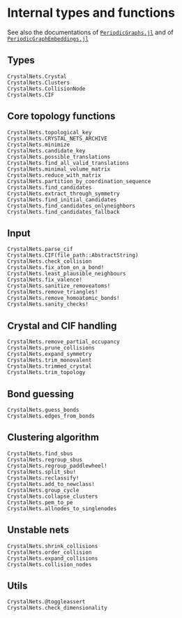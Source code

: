 # Internal types and functions

See also the documentations of [`PeriodicGraphs.jl`](https://liozou.github.io/PeriodicGraphs.jl/)
and of [`PeriodicGraphEmbeddings.jl`](https://liozou.github.io/PeriodicGraphEmbeddings.jl)

## Types

```@docs
CrystalNets.Crystal
CrystalNets.Clusters
CrystalNets.CollisionNode
CrystalNets.CIF
```

## Core topology functions

```@docs
CrystalNets.topological_key
CrystalNets.CRYSTAL_NETS_ARCHIVE
CrystalNets.minimize
CrystalNets.candidate_key
CrystalNets.possible_translations
CrystalNets.find_all_valid_translations
CrystalNets.minimal_volume_matrix
CrystalNets.reduce_with_matrix
CrystalNets.partition_by_coordination_sequence
CrystalNets.find_candidates
CrystalNets.extract_through_symmetry
CrystalNets.find_initial_candidates
CrystalNets.find_candidates_onlyneighbors
CrystalNets.find_candidates_fallback
```

## Input

```@docs
CrystalNets.parse_cif
CrystalNets.CIF(file_path::AbstractString)
CrystalNets.check_collision
CrystalNets.fix_atom_on_a_bond!
CrystalNets.least_plausible_neighbours
CrystalNets.fix_valence!
CrystalNets.sanitize_removeatoms!
CrystalNets.remove_triangles!
CrystalNets.remove_homoatomic_bonds!
CrystalNets.sanity_checks!
```

## Crystal and CIF handling

```@docs
CrystalNets.remove_partial_occupancy
CrystalNets.prune_collisions
CrystalNets.expand_symmetry
CrystalNets.trim_monovalent
CrystalNets.trimmed_crystal
CrystalNets.trim_topology
```

## Bond guessing

```@docs
CrystalNets.guess_bonds
CrystalNets.edges_from_bonds
```

## Clustering algorithm

```@docs
CrystalNets.find_sbus
CrystalNets.regroup_sbus
CrystalNets.regroup_paddlewheel!
CrystalNets.split_sbu!
CrystalNets.reclassify!
CrystalNets.add_to_newclass!
CrystalNets.group_cycle
CrystalNets.collapse_clusters
CrystalNets.pem_to_pe
CrystalNets.allnodes_to_singlenodes
```

## Unstable nets

```@docs
CrystalNets.shrink_collisions
CrystalNets.order_collision
CrystalNets.expand_collisions
CrystalNets.collision_nodes
```

## Utils

```@docs
CrystalNets.@toggleassert
CrystalNets.check_dimensionality
```
